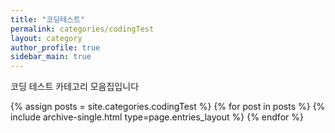 ```yaml
---
title: "코딩테스트"
permalink: categories/codingTest
layout: category
author_profile: true
sidebar_main: true
---
```


코딩 테스트 카테고리 모음집입니다

{% assign posts = site.categories.codingTest %}
{% for post in posts %} {% include archive-single.html type=page.entries_layout %} {% endfor %}